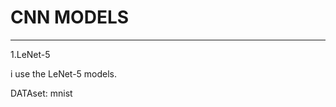 # CNN MODELS
-------------------------------------
1.LeNet-5

i use the LeNet-5 models.

DATAset: mnist
